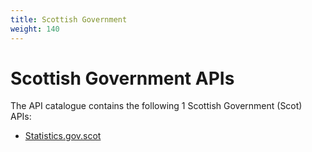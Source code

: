 ```yaml
---
title: Scottish Government
weight: 140
---
```


# Scottish Government APIs

The API catalogue contains the following 1 Scottish Government (Scot) APIs:

- [Statistics.gov.scot](Statistics.gov.scot/)
